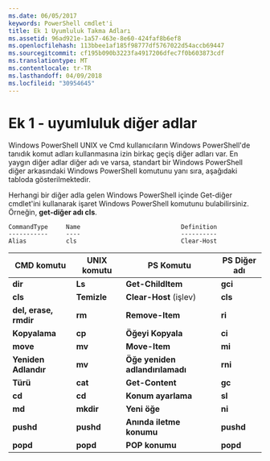 ```yaml
---
ms.date: 06/05/2017
keywords: PowerShell cmdlet'i
title: Ek 1 Uyumluluk Takma Adları
ms.assetid: 96ad921e-1a57-463e-8e60-424faf8b6ef8
ms.openlocfilehash: 113bbee1af185f98777df5767022d54accb69447
ms.sourcegitcommit: cf195b090b3223fa4917206dfec7f0b603873cdf
ms.translationtype: MT
ms.contentlocale: tr-TR
ms.lasthandoff: 04/09/2018
ms.locfileid: "30954645"
---
```

# <a name="appendix-1---compatibility-aliases"></a>Ek 1 - uyumluluk diğer adlar

Windows PowerShell UNIX ve Cmd kullanıcıların Windows PowerShell'de tanıdık komut adları kullanmasına izin birkaç geçiş diğer adları var. En yaygın diğer adlar diğer adı ve varsa, standart bir Windows PowerShell diğer arkasındaki Windows PowerShell komutunu yanı sıra, aşağıdaki tabloda gösterilmektedir.

Herhangi bir diğer adla gelen Windows PowerShell içinde Get-diğer cmdlet'ini kullanarak işaret Windows PowerShell komutunu bulabilirsiniz. Örneğin, **get-diğer adı cls**.

```
CommandType     Name                            Definition
-----------     ----                            ----------
Alias           cls                             Clear-Host
```

|CMD komutu|UNIX komutu|PS Komutu|PS Diğer adı|
|---------------|----------------|--------------|------------|
|**dir**|**Ls**|**Get-ChildItem**|**gci**|
|**cls**|**Temizle**|**Clear-Host** (işlev)|**cls**|
|**del, erase, rmdir**|**rm**|**Remove-Item**|**ri**|
|**Kopyalama**|**cp**|**Öğeyi Kopyala**|**ci**|
|**move**|**mv**|**Move-Item**|**mi**|
|**Yeniden Adlandır**|**mv**|**Öğe yeniden adlandırılamadı**|**rni**|
|**Türü**|**cat**|**Get-Content**|**gc**|
|**cd**|**cd**|**Konum ayarlama**|**sl**|
|**md**|**mkdir**|**Yeni öğe**|**ni**|
|**pushd**|**pushd**|**Anında iletme konumu**|**pushd**|
|**popd**|**popd**|**POP konumu**|**popd**|